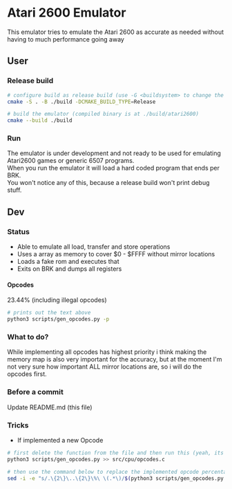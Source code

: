 # Atari 2600 Emulator
This emulator tries to emulate the Atari 2600 as accurate as needed without having to much performance going away

## User
### Release build
```sh
# configure build as release build (use -G <buildsystem> to change the build system)
cmake -S . -B ./build -DCMAKE_BUILD_TYPE=Release

# build the emulator (compiled binary is at ./build/atari2600)
cmake --build ./build
```

### Run
The emulator is under development and not ready to be used for emulating Atari2600 games or generic 6507 programs. \
When you run the emulator it will load a hard coded program that ends per BRK. \
You won't notice any of this, because a release build won't print debug stuff.

## Dev
### Status
- Able to emulate all load, transfer and store operations
- Uses a array as memory to cover $0 - $FFFF without mirror locations
- Loads a fake rom and executes that
- Exits on BRK and dumps all registers

#### Opcodes
23.44% (including illegal opcodes)
```sh
# prints out the text above
python3 scripts/gen_opcodes.py -p
```

### What to do?
While implementing all opcodes has highest priority i think making the memory map is also very important for the accuracy, but at the moment I'm not very sure how important ALL mirror locations are, so i will do the opcodes first.

### Before a commit
Update README.md (this file)

### Tricks
- If implemented a new Opcode
```sh
# first delete the function from the file and then run this (yeah, its kinda shitty ik)
python3 scripts/gen_opcodes.py >> src/cpu/opcodes.c

# then use the command below to replace the implemented opcode percentage in the README
sed -i -e "s/.\{2\}\..\{2\}\%\ \(.*\)/$(python3 scripts/gen_opcodes.py -p)/" README.md
```

